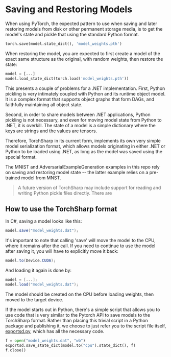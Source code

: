 # Saving and Restoring Models

When using PyTorch, the expected pattern to use when saving and later restoring models from disk or other permanent storage media, is to get the model's state and pickle that using the standard Python format.

```Python
torch.save(model.state_dict(), 'model_weights.pth')
```

When restoring the model, you are expected to first create a model of the exact same structure as the original, with random weights, then restore the state:

```Python
model = [...]
model.load_state_dict(torch.load('model_weights.pth'))
```

This presents a couple of problems for a .NET implementation. First, Python pickling is very intimately coupled with Python and its runtime object model. It is a complex format that supports object graphs that form DAGs, and faithfully maintaining all object state.

Second, in order to share models between .NET applications, Python pickling is not necessary, and even for moving model state from Python to .NET, it is overkill. The state of a model is a simple dictionary where the keys are strings and the values are tensors.

Therefore, TorchSharp in its current form, implements its own very simple model serialization format, which allows models originating in either .NET or Python to be loaded using .NET, as long as the model was saved using the special format.

The MNIST and AdversarialExampleGeneration examples in this repo rely on saving and restoring model state -- the latter example relies on a pre-trained model from MNST.

> A future version of TorchSharp may include support for reading and writing Python pickle files directly. There are 

## How to use the TorchSharp format


In C#, saving a model looks like this:

```C#
model.save("model_weights.dat");
```

It's important to note that calling 'save' will move the model to the CPU, where it remains after the call. If you need to continue to use the model after saving it, you will have to explicitly move it back:

```C#
model.to(Device.CUDA);
```

And loading it again is done by:

```C#
model = [...];
model.load("model_weights.dat");
```

The model should be created on the CPU before loading weights, then moved to the target device.

If the model starts out in Python, there's a simple script that allows you to use code that is very similar to the Pytorch API to save models to the TorchSharp format. Rather than placing this trivial script in a Python package and publishing it, we choose to just refer you to the script file itself, [exportsd.py](../src/Python/exportsd.py), which has all the necessary code.

```Python
f = open("model_weights.dat", "wb")
exportsd.save_state_dict(model.to("cpu").state_dict(), f)
f.close()
```
